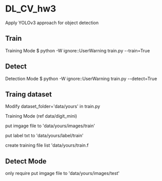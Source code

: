 # DL_CV_hw3
Apply YOLOv3 approach for object detection
## Train
Training Mode
$  python -W ignore::UserWarning train.py --train=True
## Detect
Detection Mode
$  python -W ignore::UserWarning train.py --detect=True

## Traing dataset
Modify dataset_folder='data/yours' in train.py

Training Mode (ref data/digit_mini)

put imgage file to  'data/yours/images/train'

put label txt to    'data/yours/label/train'

create training file list 'data/yours/train.f

## Detect Mode 
only require put imgage file to  'data/yours/images/test'
  


